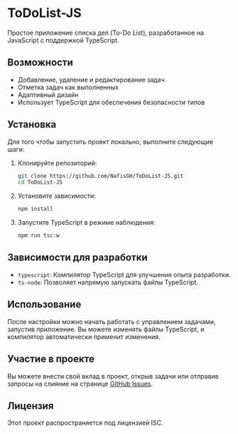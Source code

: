 # ToDoList-JS

Простое приложение списка дел (To-Do List), разработанное на JavaScript с поддержкой TypeScript.

## Возможности

- Добавление, удаление и редактирование задач
- Отметка задач как выполненных
- Адаптивный дизайн
- Использует TypeScript для обеспечения безопасности типов

## Установка

Для того чтобы запустить проект локально, выполните следующие шаги:

1. Клонируйте репозиторий:
    ```bash
    git clone https://github.com/NafisGH/ToDoList-JS.git
    cd ToDoList-JS
    ```

2. Установите зависимости:
    ```bash
    npm install
    ```

3. Запустите TypeScript в режиме наблюдения:
    ```bash
    npm run tsc:w
    ```

## Зависимости для разработки

- `typescript`: Компилятор TypeScript для улучшения опыта разработки.
- `ts-node`: Позволяет напрямую запускать файлы TypeScript.

## Использование

После настройки можно начать работать с управлением задачами, запустив приложение. Вы можете изменять файлы TypeScript, и компилятор автоматически применит изменения.

## Участие в проекте

Вы можете внести свой вклад в проект, открыв задачи или отправив запросы на слияние на странице [GitHub Issues](https://github.com/NafisGH/ToDoList-JS/issues).

## Лицензия

Этот проект распространяется под лицензией ISC.
